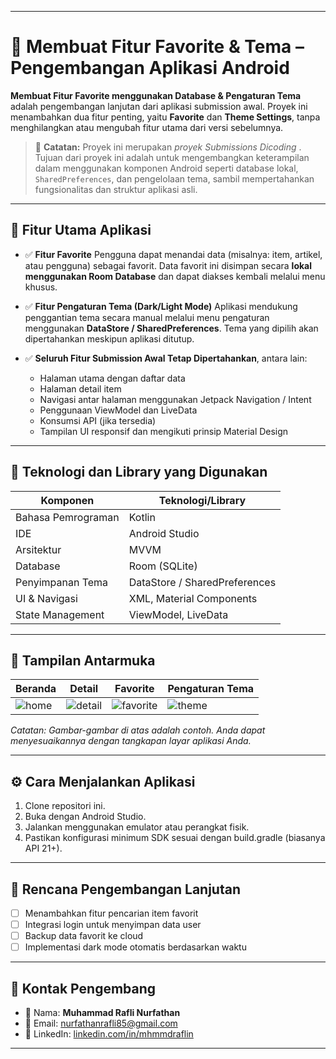 

---

# 🌟 Membuat Fitur Favorite & Tema – Pengembangan Aplikasi Android

**Membuat Fitur Favorite menggunakan Database & Pengaturan Tema** adalah pengembangan lanjutan dari aplikasi submission awal. Proyek ini menambahkan dua fitur penting, yaitu **Favorite** dan **Theme Settings**, tanpa menghilangkan atau mengubah fitur utama dari versi sebelumnya.

> 📘 **Catatan:** Proyek ini merupakan *proyek Submissions Dicoding* . Tujuan dari proyek ini adalah untuk mengembangkan keterampilan dalam menggunakan komponen Android seperti database lokal, `SharedPreferences`, dan pengelolaan tema, sambil mempertahankan fungsionalitas dan struktur aplikasi asli.

---

## 📱 Fitur Utama Aplikasi

* ✅ **Fitur Favorite**
  Pengguna dapat menandai data (misalnya: item, artikel, atau pengguna) sebagai favorit. Data favorit ini disimpan secara **lokal menggunakan Room Database** dan dapat diakses kembali melalui menu khusus.

* ✅ **Fitur Pengaturan Tema (Dark/Light Mode)**
  Aplikasi mendukung penggantian tema secara manual melalui menu pengaturan menggunakan **DataStore / SharedPreferences**. Tema yang dipilih akan dipertahankan meskipun aplikasi ditutup.

* ✅ **Seluruh Fitur Submission Awal Tetap Dipertahankan**, antara lain:

  * Halaman utama dengan daftar data
  * Halaman detail item
  * Navigasi antar halaman menggunakan Jetpack Navigation / Intent
  * Penggunaan ViewModel dan LiveData
  * Konsumsi API (jika tersedia)
  * Tampilan UI responsif dan mengikuti prinsip Material Design

---

## 🧩 Teknologi dan Library yang Digunakan

| Komponen           | Teknologi/Library             |
| ------------------ | ----------------------------- |
| Bahasa Pemrograman | Kotlin                        |
| IDE                | Android Studio                |
| Arsitektur         | MVVM                          |
| Database           | Room (SQLite)                 |
| Penyimpanan Tema   | DataStore / SharedPreferences |
| UI & Navigasi      | XML, Material Components      |
| State Management   | ViewModel, LiveData           |

---

## 🎨 Tampilan Antarmuka

| Beranda                                          | Detail                                               | Favorite                                                 | Pengaturan Tema                                    |
| ------------------------------------------------ | ---------------------------------------------------- | -------------------------------------------------------- | -------------------------------------------------- |
| ![home](https://github.com/user/assets/home.png) | ![detail](https://github.com/user/assets/detail.png) | ![favorite](https://github.com/user/assets/favorite.png) | ![theme](https://github.com/user/assets/theme.png) |

*Catatan: Gambar-gambar di atas adalah contoh. Anda dapat menyesuaikannya dengan tangkapan layar aplikasi Anda.*

---

## ⚙️ Cara Menjalankan Aplikasi

1. Clone repositori ini.
2. Buka dengan Android Studio.
3. Jalankan menggunakan emulator atau perangkat fisik.
4. Pastikan konfigurasi minimum SDK sesuai dengan build.gradle (biasanya API 21+).

---

## 🚀 Rencana Pengembangan Lanjutan

* [ ] Menambahkan fitur pencarian item favorit
* [ ] Integrasi login untuk menyimpan data user
* [ ] Backup data favorit ke cloud
* [ ] Implementasi dark mode otomatis berdasarkan waktu

---

## 📧 Kontak Pengembang

* 👤 Nama: **Muhammad Rafli Nurfathan**
* 📧 Email: [nurfathanrafli85@gmail.com](mailto:nurfathanrafli85@gmail.com)
* 🔗 LinkedIn: [linkedin.com/in/mhmmdraflin](https://www.linkedin.com/in/mhmmdraflin)

---


